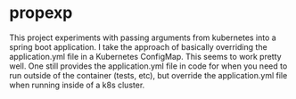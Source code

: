 # propexp
This project experiments with passing arguments from kubernetes into a spring boot application. I take the approach of basically
overriding the application.yml file in a Kubernetes ConfigMap. This seems to work pretty well. One still provides the
application.yml file in code for when you need to run outside of the container (tests, etc), but override the application.yml
file when running inside of a k8s cluster.
